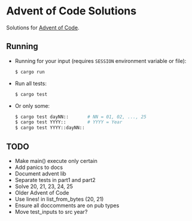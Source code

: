 # Advent of Code Solutions

Solutions for [Advent of Code](http://adventofcode.com/about).

## Running

- Running for your input (requires `SESSION` environment variable or file):

    ```sh
    $ cargo run
    ```

- Run all tests:

    ```sh
    $ cargo test
    ```

- Or only some:

    ```sh
    $ cargo test dayNN::       # NN = 01, 02, ..., 25
    $ cargo test YYYY::        # YYYY = Year
    $ cargo test YYYY::dayNN::
    ```

## TODO

- Make main() execute only certain
- Add panics to docs
- Document advent lib
- Separate tests in part1 and part2
- Solve 20, 21, 23, 24, 25
- Older Advent of Code
- Use lines! in list_from_bytes (20, 21)
- Ensure all doccomments are on pub types
- Move test_inputs to src year?
